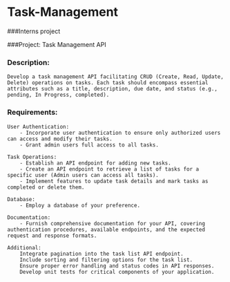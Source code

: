 # Task-Management

###Interns project

###Project: Task Management API

### Description:

    Develop a task management API facilitating CRUD (Create, Read, Update, Delete) operations on tasks. Each task should encompass essential attributes such as a title, description, due date, and status (e.g., pending, In Progress, completed).

### Requirements:

    User Authentication:
        - Incorporate user authentication to ensure only authorized users can access and modify their tasks.
        - Grant admin users full access to all tasks.

    Task Operations:
        - Establish an API endpoint for adding new tasks.
        - Create an API endpoint to retrieve a list of tasks for a specific user (Admin users can access all tasks).
        - Implement features to update task details and mark tasks as completed or delete them.

    Database:
        - Employ a database of your preference.

    Documentation:
        - Furnish comprehensive documentation for your API, covering authentication procedures, available endpoints, and the expected request and response formats.

    Additional:
        Integrate pagination into the task list API endpoint.
        Include sorting and filtering options for the task list.
        Ensure proper error handling and status codes in API responses.
        Develop unit tests for critical components of your application.
